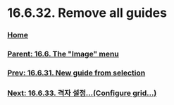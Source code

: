 # 16.6.32. Remove all guides

### [Home](./00-home.md)
### [Parent: 16.6. The "Image" menu](./16-06-00-the-image-menu.md)
### [Prev: 16.6.31. New guide from selection](./16-06-31-new-guide-from-selection.md)
### [Next: 16.6.33. 격자 설정…(Configure grid…)](./16-06-33-configure-grid.md)
